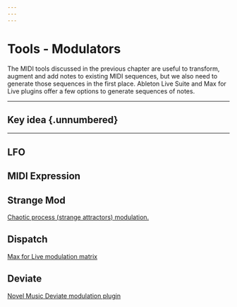 ```yaml
---
---
---
```


# Tools - Modulators

The MIDI tools discussed in the previous chapter are useful to transform, augment and add notes to existing MIDI sequences, but we also need to generate those sequences in the first place. Ableton Live Suite and Max for Live plugins offer a few options to generate sequences of notes.

------------------------------------------------------------------------

## Key idea {.unnumbered}

------------------------------------------------------------------------

## LFO

## MIDI Expression

## Strange Mod

[Chaotic process (strange attractors) modulation.](https://maxforlive.com/library/device/6872/strange-mod)

## Dispatch

[Max for Live modulation matrix](https://maxforlive.com/library/device/7361/dispatch-global-modulation-matrix)

## Deviate

[Novel Music Deviate modulation plugin](https://www.novelmusic.org/m4l/deviate)
